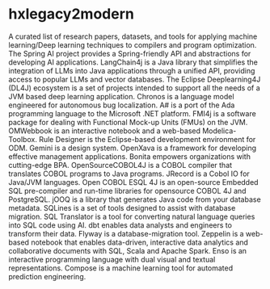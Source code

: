 # hxlegacy2modern

A curated list of research papers, datasets, and tools for applying machine learning/Deep learning techniques to compilers and program optimization. The Spring AI project provides a Spring-friendly API and abstractions for developing AI applications. LangChain4j is a Java library that simplifies the integration of LLMs into Java applications through a unified API, providing access to popular LLMs and vector databases. The Eclipse Deeplearning4J (DL4J) ecosystem is a set of projects intended to support all the needs of a JVM based deep learning application. Chronos is a language model engineered for autonomous bug localization. A# is a port of the Ada programming language to the Microsoft .NET platform. FMI4j is a software package for dealing with Functional Mock-up Units (FMUs) on the JVM. OMWebbook is an interactive notebook and a web-based Modelica-Toolbox. Rule Designer is the Eclipse-based development environment for ODM. Gemini is a design system. OpenXava is a framework for developing effective management applications. Bonita empowers organizations with cutting-edge BPA. OpenSourceCOBOL4J is a COBOL compiler that translates COBOL programs to Java programs. JRecord is a Cobol IO for Java/JVM languages. Open COBOL ESQL 4J is an open-source Embedded SQL pre-compiler and run-time libraries for opensource COBOL 4J and PostgreSQL. jOOQ is a library that generates Java code from your database metadata. SQLines is a set of tools designed to assist with database migration. SQL Translator is a tool for converting natural language queries into SQL code using AI. dbt enables data analysts and engineers to transform their data. Flyway is a database-migration tool. Zeppelin is a web-based notebook that enables data-driven, interactive data analytics and collaborative documents with SQL, Scala and Apache Spark. Enso is an interactive programming language with dual visual and textual representations. Compose is a machine learning tool for automated prediction engineering.